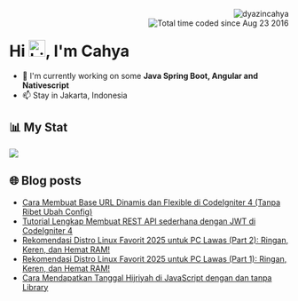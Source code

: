<img align="right" src="https://komarev.com/ghpvc/?username=dyazincahya" alt="dyazincahya" /><br/>
<img src="https://wakatime.com/badge/user/fd321787-7d82-4766-b987-60584327310e.svg" alt="Total time coded since Aug 23 2016" align="right" />

<h1>Hi <img src="https://user-images.githubusercontent.com/1303154/88677602-1635ba80-d120-11ea-84d8-d263ba5fc3c0.gif" width="30" alt="hi">, I'm Cahya</h1>

- 🏢 I'm currently working on some **Java Spring Boot, Angular and Nativescript**
- 📫 Stay in Jakarta, Indonesia


## 📊 My Stat
<!-- img src="https://github-readme-stats.vercel.app/api?username=dyazincahya&show_icons=true"-->
<img src="https://github-readme-stats.vercel.app/api/wakatime?username=dyazincahya&layout=compact">
<!--img src="https://github-readme-stats.vercel.app/api/top-langs/?username=dyazincahya&layout=compact"-->
<!--img src="https://github-profile-summary-cards.vercel.app/api/cards/repos-per-language?username=dyazincahya"-->


## 🌐 Blog posts
<!-- BLOG-POST-LIST:START -->
- [Cara Membuat Base URL Dinamis dan Flexible di CodeIgniter 4 &lpar;Tanpa Ribet Ubah Config&rpar;](https://www.kang-cahya.com/2025/05/cara-membuat-base-url-dinamis-dan.html)
- [Tutorial Lengkap Membuat REST API sederhana dengan JWT di CodeIgniter 4](https://www.kang-cahya.com/2025/05/tutorial-lengkap-membuat-rest-api.html)
- [Rekomendasi Distro Linux Favorit 2025 untuk PC Lawas &lpar;Part 2&rpar;: Ringan, Keren, dan Hemat RAM!](https://www.kang-cahya.com/2025/04/rekomendasi-distro-linux-favorit-2025-part-2.html)
- [Rekomendasi Distro Linux Favorit 2025 untuk PC Lawas &lpar;Part 1&rpar;: Ringan, Keren, dan Hemat RAM!](https://www.kang-cahya.com/2025/04/rekomendasi-distro-linux-favorit-2025.html)
- [Cara Mendapatkan Tanggal Hijriyah di JavaScript dengan dan tanpa Library](https://www.kang-cahya.com/2025/03/cara-mendapatkan-tanggal-hijriyah-di.html)
<!-- BLOG-POST-LIST:END -->
